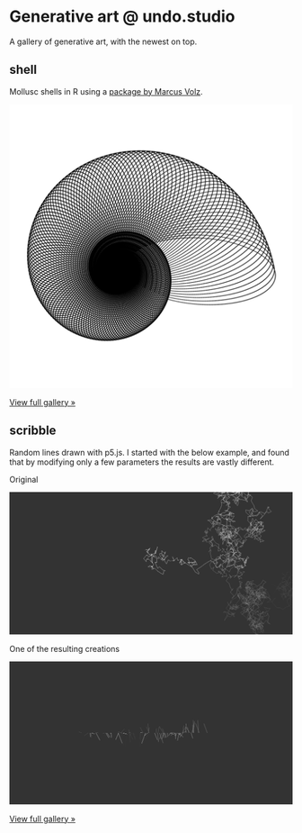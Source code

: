 # Generative art @ undo.studio

A gallery of generative art, with the newest on top.

## shell

Mollusc shells in R using a [package by Marcus Volz](https://github.com/marcusvolz/mathart).

![](shell/output/shell-7.png)

[View full gallery »](shell/output)

## scribble

Random lines drawn with p5.js. I started with the below example, and found that
by modifying only a few parameters the results are vastly different.

Original

![](scribble/output/scribble-1.png)

One of the resulting creations

![](scribble/output/scribble-2.png)

[View full gallery »](scribble/output)
